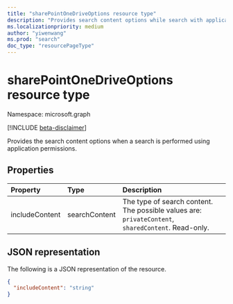 ```yaml
---
title: "sharePointOneDriveOptions resource type"
description: "Provides search content options while search with application permission."
ms.localizationpriority: medium
author: "yiwenwang"
ms.prod: "search"
doc_type: "resourcePageType"
---
```


# sharePointOneDriveOptions resource type

Namespace: microsoft.graph

[!INCLUDE [beta-disclaimer](../../includes/beta-disclaimer.md)]

Provides the search content options when a search is performed using application permissions.

## Properties

| Property     | Type        | Description |
|:-------------|:------------|:------------|
|includeContent|searchContent| The type of search content. The possible values are: `privateContent`, `sharedContent`. Read-only. |

## JSON representation

The following is a JSON representation of the resource.

<!-- {
  "blockType": "resource",
  "optionalProperties": [

  ],
  "@odata.type": "microsoft.graph.sharePointOneDriveOptions",
  "baseType": null
}-->

```json
{
  "includeContent": "string"
}
```
